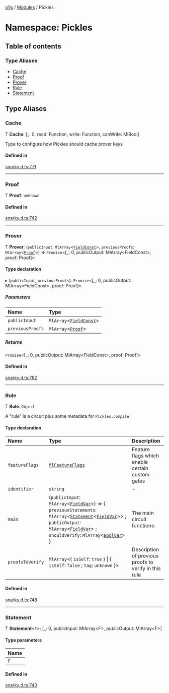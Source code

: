 [o1js](../README.md) / [Modules](../modules.md) / Pickles

# Namespace: Pickles

## Table of contents

### Type Aliases

- [Cache](Pickles.md#cache)
- [Proof](Pickles.md#proof)
- [Prover](Pickles.md#prover)
- [Rule](Pickles.md#rule)
- [Statement](Pickles.md#statement)

## Type Aliases

### Cache

Ƭ **Cache**: [\_: 0, read: Function, write: Function, canWrite: MlBool]

Type to configure how Pickles should cache prover keys

#### Defined in

[snarky.d.ts:771](https://github.com/o1-labs/o1js/blob/5ca4368/src/snarky.d.ts#L771)

___

### Proof

Ƭ **Proof**: `unknown`

#### Defined in

[snarky.d.ts:742](https://github.com/o1-labs/o1js/blob/5ca4368/src/snarky.d.ts#L742)

___

### Prover

Ƭ **Prover**: (`publicInput`: `MlArray`<[`FieldConst`](../modules.md#fieldconst-1)\>, `previousProofs`: `MlArray`<[`Proof`](Pickles.md#proof)\>) => `Promise`<[\_: 0, publicOutput: MlArray<FieldConst\>, proof: Proof]\>

#### Type declaration

▸ (`publicInput`, `previousProofs`): `Promise`<[\_: 0, publicOutput: MlArray<FieldConst\>, proof: Proof]\>

##### Parameters

| Name | Type |
| :------ | :------ |
| `publicInput` | `MlArray`<[`FieldConst`](../modules.md#fieldconst-1)\> |
| `previousProofs` | `MlArray`<[`Proof`](Pickles.md#proof)\> |

##### Returns

`Promise`<[\_: 0, publicOutput: MlArray<FieldConst\>, proof: Proof]\>

#### Defined in

[snarky.d.ts:782](https://github.com/o1-labs/o1js/blob/5ca4368/src/snarky.d.ts#L782)

___

### Rule

Ƭ **Rule**: `Object`

A "rule" is a circuit plus some metadata for `Pickles.compile`

#### Type declaration

| Name | Type | Description |
| :------ | :------ | :------ |
| `featureFlags` | [`MlFeatureFlags`](../modules.md#mlfeatureflags) | Feature flags which enable certain custom gates |
| `identifier` | `string` | - |
| `main` | (`publicInput`: `MlArray`<[`FieldVar`](../modules.md#fieldvar-1)\>) => { `previousStatements`: `MlArray`<[`Statement`](Pickles.md#statement)<[`FieldVar`](../modules.md#fieldvar-1)\>\> ; `publicOutput`: `MlArray`<[`FieldVar`](../modules.md#fieldvar-1)\> ; `shouldVerify`: `MlArray`<[`BoolVar`](../modules.md#boolvar)\>  } | The main circuit functions |
| `proofsToVerify` | `MlArray`<{ `isSelf`: ``true``  } \| { `isSelf`: ``false`` ; `tag`: `unknown`  }\> | Description of previous proofs to verify in this rule |

#### Defined in

[snarky.d.ts:748](https://github.com/o1-labs/o1js/blob/5ca4368/src/snarky.d.ts#L748)

___

### Statement

Ƭ **Statement**<`F`\>: [\_: 0, publicInput: MlArray<F\>, publicOutput: MlArray<F\>]

#### Type parameters

| Name |
| :------ |
| `F` |

#### Defined in

[snarky.d.ts:743](https://github.com/o1-labs/o1js/blob/5ca4368/src/snarky.d.ts#L743)
